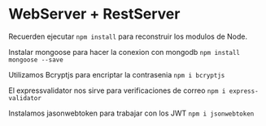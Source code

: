 # WebServer + RestServer

Recuerden ejecutar ````npm install```` para reconstruir los modulos de Node.

Instalar mongoose para hacer la conexion con mongodb
````npm install mongoose --save````

Utilizamos Bcryptjs para encriptar la contrasenia
````npm i bcryptjs````

El expressvalidator nos sirve para verificaciones de correo
```npm i express-validator```

Instalamos jasonwebtoken para trabajar con los JWT
```npm i jsonwebtoken```
